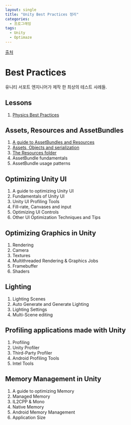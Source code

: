 ```yaml
---
layout: single
title: "Unity Best Practices 정리"
categories: 
  - 프로그래밍
tags:
  - Unity
  - Optimaze
---
```

[출처](https://unity3d.com/learn/tutorials/s/best-practices)

# Best Practices

유니티 서포트 엔지니어가 제작 한 최상의 테스트 사례들.

## Lessons
1. [Physics Best Practices](https://yeonhong.github.io/프로그래밍/Physics-Best-Practices/)

## Assets, Resources and AssetBundles
1. [A guide to AssetBundles and Resources](https://yeonhong.github.io/프로그래밍/guide-assetbundle-resources/)
2. [Assets, Objects and serialization](https://yeonhong.github.io/프로그래밍/assets-objects-and-serialization/)
3. [The Resources folder](https://yeonhong.github.io/프로그래밍/the-resources-folder/)
4. AssetBundle fundamentals
5. AssetBundle usage patterns

## Optimizing Unity UI
1. A guide to optimizing Unity UI
2. Fundamentals of Unity UI
3. Unity UI Profiling Tools
4. Fill-rate, Canvases and input
5. Optimizing UI Controls
6. Other UI Optimization Techniques and Tips

## Optimizing Graphics in Unity
1. Rendering
2. Camera
3. Textures
4. Multithreaded Rendering & Graphics Jobs
5. Framebuffer
6. Shaders

## Lighting
1. Lighting Scenes
2. Auto Generate and Generate Lighting
3. Lighting Settings
4. Multi-Scene editing

## Profiling applications made with Unity
1. Profiling
2. Unity Profiler
3. Third-Party Profiler
4. Android Profiling Tools
5. Intel Tools

## Memory Management in Unity
1. A guide to optimizing Memory
2. Managed Memory
3. IL2CPP & Mono
4. Native Memory
5. Android Memory Management
6. Application Size
